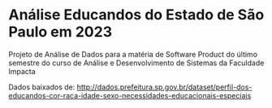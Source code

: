 # Análise Educandos do Estado de São Paulo em 2023

Projeto de Análise de Dados para a matéria de Software Product do último semestre do curso de Análise e Desenvolvimento de Sistemas da Faculdade Impacta

Dados baixados de: http://dados.prefeitura.sp.gov.br/dataset/perfil-dos-educandos-cor-raca-idade-sexo-necessidades-educacionais-especiais
